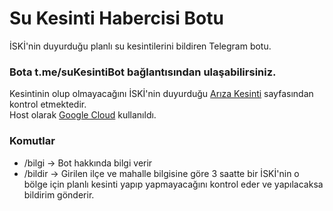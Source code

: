 # Su Kesinti Habercisi Botu

İSKİ'nin duyurduğu planlı su kesintilerini bildiren Telegram botu.

### Bota t.me/suKesintiBot bağlantısından ulaşabilirsiniz.

Kesintinin olup olmayacağını İSKİ'nin duyurduğu [Arıza Kesinti](https://www.iski.istanbul/web/tr-TR/ariza-kesinti) sayfasından kontrol etmektedir.</br>
Host olarak [Google Cloud](https://cloud.google.com/) kullanıldı.


### Komutlar
* /bilgi -> Bot hakkında bilgi verir
* /bildir -> Girilen ilçe ve mahalle bilgisine göre 3 saatte bir İSKİ'nin o bölge için planlı kesinti yapıp yapmayacağını kontrol eder ve yapılacaksa bildirim gönderir.
